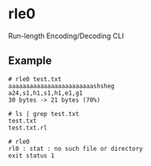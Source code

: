 # rle0
Run-length Encoding/Decoding CLI


## Example
```shell
# rle0 test.txt
aaaaaaaaaaaaaaaaaaaaaaaashsheg
a24,s1,h1,s1,h1,e1,g1
30 bytes -> 21 bytes (70%)

# ls | grep test.txt
test.txt
test.txt.rl
```
```shell
# rle0
rl0 : stat : no such file or directory
exit status 1
```
